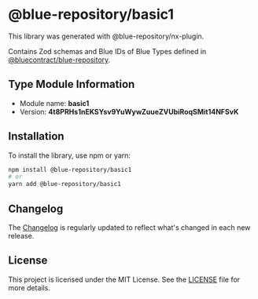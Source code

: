 # @blue-repository/basic1

This library was generated with @blue-repository/nx-plugin.

Contains Zod schemas and Blue IDs of Blue Types defined in [@bluecontract/blue-repository](https://github.com/bluecontract/blue-repository).

## Type Module Information

- Module name: **basic1**
- Version: **4t8PRHs1nEKSYsv9YuWywZuueZVUbiRoqSMit14NFSvK**

## Installation

To install the library, use npm or yarn:

```bash
npm install @blue-repository/basic1
# or
yarn add @blue-repository/basic1
```

## Changelog

The [Changelog](https://github.com/bluecontract/blue-repository-js/blob/main/libs/basic1/CHANGELOG.md) is regularly updated to reflect what's changed in each new release.

## License

This project is licensed under the MIT License. See the [LICENSE](LICENSE) file for more details.
